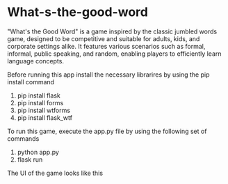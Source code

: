 # What-s-the-good-word
"What's the Good Word" is a game inspired by the classic jumbled words game, designed to be competitive and suitable for adults, kids, and corporate settings alike. It features various scenarios such as formal, informal, public speaking, and random, enabling players to efficiently learn language concepts.

Before running this app install the necessary librarires by using the pip install command
1. pip install flask
2. pip install forms
3. pip install wtforms
4. pip install flask_wtf

To run this game, execute the app.py file by using the following set of commands
1. python app.py
2. flask run

The UI of the game looks like this
